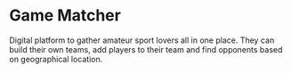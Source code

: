 # Game Matcher
Digital platform to gather amateur sport lovers all in one place. They can build their own teams, add players to their team and find opponents based on geographical location. 
